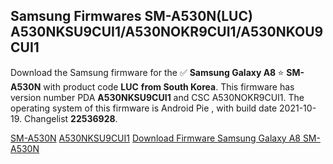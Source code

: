 <h2>Samsung Firmwares SM-A530N(LUC) A530NKSU9CUI1/A530NOKR9CUI1/A530NKOU9CUI1</h2>
Download the Samsung firmware for the ✅ <strong>Samsung Galaxy A8 </strong> ⭐ <strong>SM-A530N</strong> with product code <strong>LUC</strong> <strong> from South Korea</strong>. This firmware has version number PDA <strong>A530NKSU9CUI1</strong> and CSC A530NOKR9CUI1. The operating system of this firmware is Android Pie , with build date 2021-10-19. Changelist <strong>22536928</strong>.


[SM-A530N](https://samfirm.shop/samsung/model/SM-A530N)
[A530NKSU9CUI1](https://samfirm.shop/samsung/pda/A530NKSU9CUI1)
[Download Firmware Samsung Galaxy A8 SM-A530N](https://samfirm.shop/samsung/firmware/466137)
